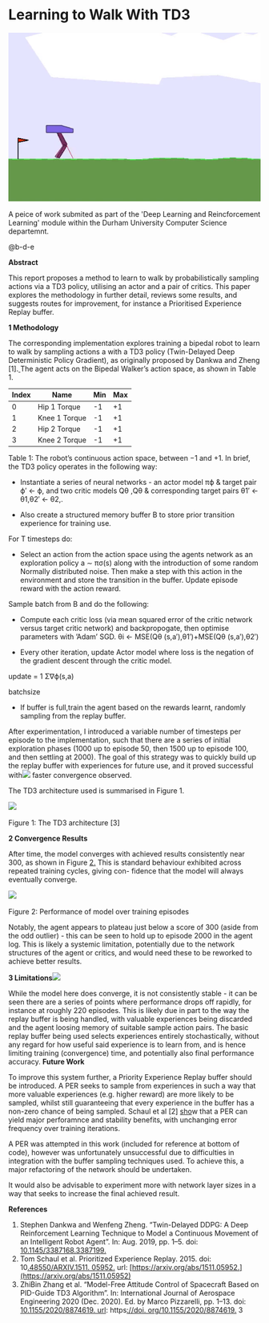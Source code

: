 ﻿# Learning to Walk With TD3 #
<!-- ![](figures/Aspose.Words.e0bff7be-d0af-4b9d-9938-0107f0a1dce7.001.png) -->

![](figures/run-walker-run.gif)

A peice of work submited as part of the 'Deep Learning and Reincforcement Learning' module within the Durham University Computer Science departemnt. 

@b-d-e

**Abstract**

This report proposes a method to learn to walk by probabilistically sampling actions via a TD3 policy, utilising an actor and a pair of critics. This paper explores the methodology in further detail, reviews some results, and suggests routes for improvement, for instance a Prioritised Experience Replay buffer.

**1 Methodology**

The corresponding implementation explores training a bipedal robot to learn to walk by sampling actions a with a TD3 policy (Twin-Delayed Deep Deterministic Policy Gradient), as originally proposed by Dankwa and Zheng [1].[ ](#_page2_x108.00_y406.24)The agent acts on the Bipedal Walker’s action space, as shown in Table 1.

| **Index** | **Name**      | **Min** | **Max** |
|-----------|---------------|---------|---------|
| 0         | Hip 1 Torque  | -1      | +1      |
| 1         | Knee 1 Torque | -1      | +1      |
| 2         | Hip 2 Torque  | -1      | +1      |
| 3         | Knee 2 Torque | -1      | +1      |

Table 1: The robot’s continuous action space, between −1 and +1. In brief, the TD3 policy operates in the following way:

- Instantiate a series of neural networks - an actor model πϕ & target pair ϕ′ ← ϕ, and two critic models Qθ ,Qθ & corresponding target pairs θ1′ ← θ1,θ2′ ← θ2,.


- Also create a structured memory buffer B to store prior transition experience for training use.

For T timesteps do:

- Select an action from the action space using the agents network as an exploration policy a ∼ πσ(s) along with the introduction of some random Normally distributed noise. Then make a step with this action in the environment and store the transition in the buffer. Update episode reward with the action reward.

Sample batch from B and do the following:

- Compute each critic loss (via mean squared error of the critic network versus target critic network) and backpropogate, then optimise parameters with ’Adam’ SGD. θi ← MSE(Qθ (s,a′),θ1′)+MSE(Qθ (s,a′),θ2′)


- Every other iteration, update Actor model where loss is the negation of the gradient descent through the critic model.

update = 1 Σ∇ϕ(s,a)

batchsize

- If buffer is full,train the agent based on the rewards learnt, randomly sampling from the replay buffer.

After experimentation, I introduced a variable number of timesteps per episode to the implementation, such that there are a series of initial exploration phases (1000 up to episode 50, then 1500 up to episode 100, and then settling at 2000). The goal of this strategy was to quickly build up the replay buffer with experiences for future use, and it proved successful with![](figures/Aspose.Words.e0bff7be-d0af-4b9d-9938-0107f0a1dce7.001.png) faster convergence observed.

The TD3 architecture used is summarised in Figure 1.

![](figures/Aspose.Words.e0bff7be-d0af-4b9d-9938-0107f0a1dce7.003.png)

Figure 1: The TD3 architecture [3]

**2  Convergence Results**

After time, the model converges with achieved results consistently near 300, as shown in Figure [2.](#_page1_x426.46_y623.37) This is standard behaviour exhibited across repeated training cycles, giving con- fidence that the model will always eventually converge.

![](figures/Aspose.Words.e0bff7be-d0af-4b9d-9938-0107f0a1dce7.004.png)

Figure 2: Performance of model over training episodes

Notably, the agent appears to plateau just below a score of 300 (aside from the odd outlier) - this can be seen to hold up to episode 2000 in the agent log. This is likely a systemic limitation, potentially due to the network structures of the agent or critics, and would need these to be reworked to achieve better results.

**3  Limitations![](figures/Aspose.Words.e0bff7be-d0af-4b9d-9938-0107f0a1dce7.001.png)**

While the model here does converge, it is not consistently stable - it can be seen there are a series of points where performance drops off rapidly, for instance at roughly 220 episodes. This is likely due in part to the way the replay buffer is being handled, with valuable experiences being discarded and the agent loosing memory of suitable sample action pairs. The basic replay buffer being used selects experiences entirely stochastically, without any regard for how useful said experience is to learn from, and is hence limiting training (convergence) time, and potentially also final performance accuracy. 
**Future Work**

To improve this system further, a Priority Experience Replay buffer should be introduced. A PER seeks to sample from experiences in such a way that more valuable experiences (e.g. higher reward) are more likely to be sampled, whilst still guaranteeing that every experience in the buffer has a non-zero chance of being sampled. Schaul et al [2] [sho](#_page2_x108.00_y443.05)w that a PER can yield major perforamnce and stability benefits, with unchanging error frequency over training iterations.

A PER was attempted in this work (included for reference at bottom of code), however was unfortunately unsuccessful due to difficulties in integration with the buffer sampling techniques used. To achieve this, a major refactoring of the network should be undertaken.

It would also be advisable to experiment more with network layer sizes in a way that seeks to increase the final achieved result.

**References**

1. Stephen Dankwa and Wenfeng Zheng. “Twin-Delayed DDPG: A Deep Reinforcement Learning Technique to Model a Continuous Movement of an Intelligent Robot Agent”. In: Aug. 2019, pp. 1–5. doi: [10.1145/3387168.3387199.](https://doi.org/10.1145/3387168.3387199)
1. Tom Schaul et al. Prioritized Experience Replay. 2015. doi: 10[.48550/ARXIV.1511. 05952.](https://doi.org/10.48550/ARXIV.1511.05952) url: [https://arxiv.org/abs/1511.05952.](https://arxiv.org/abs/1511.05952)
1. ZhiBin Zhang et al. “Model-Free Attitude Control of Spacecraft Based on PID-Guide TD3 Algorithm”. In: International Journal of Aerospace Engineering 2020 (Dec. 2020). Ed. by Marco Pizzarelli, pp. 1–13. doi: [10.1155/2020/8874619. url](https://doi.org/10.1155/2020/8874619): https[://doi. org/10.1155/2020/8874619.](https://doi.org/10.1155/2020/8874619)
3
